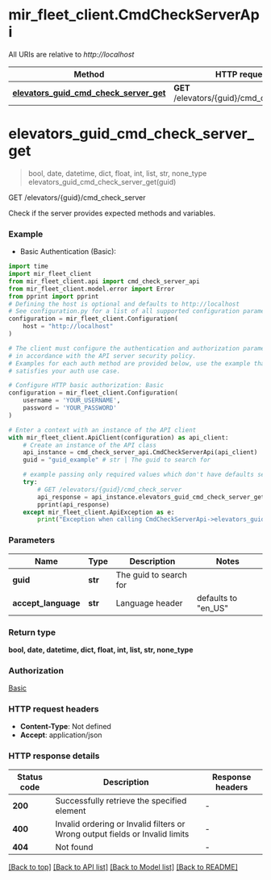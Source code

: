 # mir_fleet_client.CmdCheckServerApi

All URIs are relative to *http://localhost*

Method | HTTP request | Description
------------- | ------------- | -------------
[**elevators_guid_cmd_check_server_get**](CmdCheckServerApi.md#elevators_guid_cmd_check_server_get) | **GET** /elevators/{guid}/cmd_check_server | GET /elevators/{guid}/cmd_check_server


# **elevators_guid_cmd_check_server_get**
> bool, date, datetime, dict, float, int, list, str, none_type elevators_guid_cmd_check_server_get(guid)

GET /elevators/{guid}/cmd_check_server

Check if the server provides expected methods and variables.

### Example

* Basic Authentication (Basic):

```python
import time
import mir_fleet_client
from mir_fleet_client.api import cmd_check_server_api
from mir_fleet_client.model.error import Error
from pprint import pprint
# Defining the host is optional and defaults to http://localhost
# See configuration.py for a list of all supported configuration parameters.
configuration = mir_fleet_client.Configuration(
    host = "http://localhost"
)

# The client must configure the authentication and authorization parameters
# in accordance with the API server security policy.
# Examples for each auth method are provided below, use the example that
# satisfies your auth use case.

# Configure HTTP basic authorization: Basic
configuration = mir_fleet_client.Configuration(
    username = 'YOUR_USERNAME',
    password = 'YOUR_PASSWORD'
)

# Enter a context with an instance of the API client
with mir_fleet_client.ApiClient(configuration) as api_client:
    # Create an instance of the API class
    api_instance = cmd_check_server_api.CmdCheckServerApi(api_client)
    guid = "guid_example" # str | The guid to search for

    # example passing only required values which don't have defaults set
    try:
        # GET /elevators/{guid}/cmd_check_server
        api_response = api_instance.elevators_guid_cmd_check_server_get(guid)
        pprint(api_response)
    except mir_fleet_client.ApiException as e:
        print("Exception when calling CmdCheckServerApi->elevators_guid_cmd_check_server_get: %s\n" % e)
```


### Parameters

Name | Type | Description  | Notes
------------- | ------------- | ------------- | -------------
 **guid** | **str**| The guid to search for |
 **accept_language** | **str**| Language header | defaults to "en_US"

### Return type

**bool, date, datetime, dict, float, int, list, str, none_type**

### Authorization

[Basic](../README.md#Basic)

### HTTP request headers

 - **Content-Type**: Not defined
 - **Accept**: application/json


### HTTP response details

| Status code | Description | Response headers |
|-------------|-------------|------------------|
**200** | Successfully retrieve the specified element |  -  |
**400** | Invalid ordering or Invalid filters or Wrong output fields or Invalid limits |  -  |
**404** | Not found |  -  |

[[Back to top]](#) [[Back to API list]](../README.md#documentation-for-api-endpoints) [[Back to Model list]](../README.md#documentation-for-models) [[Back to README]](../README.md)

